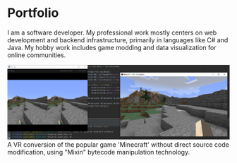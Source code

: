 # Portfolio

I am a software developer. My professional work mostly centers on web development and backend infrastructure, primarily in languages like C# and Java. My hobby work includes game modding and data visualization for online communities.

![A VR conversion of the popular game 'Minecraft' without direct source code modification, using "Mixin" bytecode manipulation technology.](https://github.com/AriadneAu/ariadneau/blob/main/openmcvr.png?raw=true)
A VR conversion of the popular game 'Minecraft' without direct source code modification, using "Mixin" bytecode manipulation technology.

